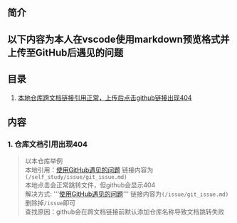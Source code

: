 ## 简介  
以下内容为本人在vscode使用markdown预览格式并上传至GitHub后遇见的问题  
---
## 目录
1. [本地仓库跨文档链接引用正常，上传后点击github链接出现404](#1-仓库文档引用出现404)

## 内容
### 1. 仓库文档引用出现404
> 以本仓库举例  
> 本地引用：[使用GitHub遇见的问题](/self_study/issue/git_issue.md) 链接内容为`(/self_study/issue/git_issue.md)`  
> 本地点击会正常跳转文件，但github会显示404  
> 解决方式: '''[使用GitHub遇见的问题](/issue/git_issue.md)''' 链接内容为`(/issue/git_issue.md)`删除掉`/issue`即可  
> 查找原因：github会在跨文档链接前默认添加仓库名称导致文档跳转失败